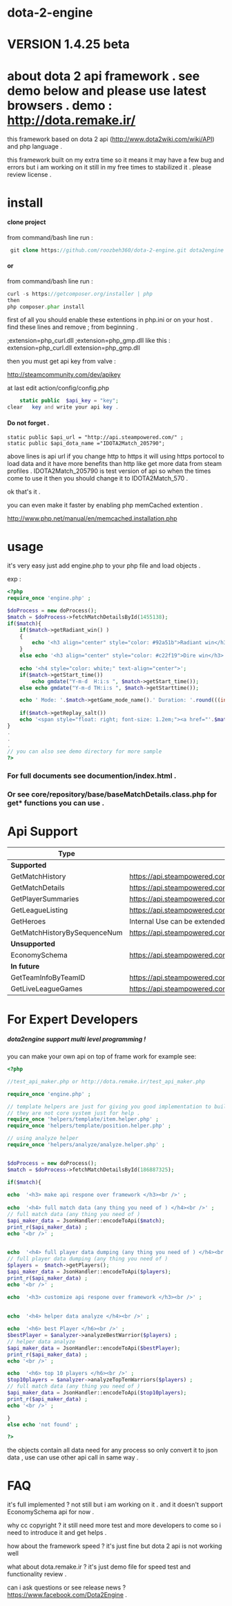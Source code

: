 dota-2-engine
=============

VERSION 1.4.25 beta
=============

about dota 2 api framework . see demo below and please use latest browsers .
demo : http://dota.remake.ir/
======

this framework based on dota 2 api (http://www.dota2wiki.com/wiki/API) and php language .

this framework built on my extra time so it means it may have a few bug and errors 
but i am working on it still in my free times to stabilized it .
please review license .

install
======
#### clone project 
 from command/bash line run :
 
```php
 git clone https://github.com/roozbeh360/dota-2-engine.git dota2engine  
```
#### or 
 from command/bash line run :

```php
curl -s https://getcomposer.org/installer | php
then 
php composer.phar install
```

first of all you should enable these extentions in php.ini or on your host . 
find these lines and remove ; from beginning . 

;extension=php_curl.dll
;extension=php_gmp.dll
like this :
extension=php_curl.dll
extension=php_gmp.dll

then you must get api key from valve :

http://steamcommunity.com/dev/apikey

at last edit action/config/config.php

```php
    static public  $api_key = "key";
clear 	key and write your api key .
```

#### Do not forget .
    static public $api_url = "http://api.steampowered.com/" ;
    static public $api_dota_name ="IDOTA2Match_205790";
above lines is api url if you change http to https it will using https portocol to load data and it have more benefits than http like get more data from steam profiles .
IDOTA2Match_205790 is test version of api so when the times come to use it then you should change it to IDOTA2Match_570 .

ok that's it .

you can even make it faster by enabling php memCached extention .

http://www.php.net/manual/en/memcached.installation.php

usage
======

it's very easy just add engine.php to your php file and load objects .

exp :
```php
<?php
require_once 'engine.php' ;

$doProcess = new doProcess();
$match = $doProcess->fetchMatchDetailsById(1455138);
if($match){
	if($match->getRadiant_win() ) 
	{
		echo '<h3 align="center" style="color: #92a51b">Radiant win</h3>'; 
	}
	else echo '<h3 align="center" style="color: #c22f19">Dire win</h3>'; 
	
	echo '<h4 style="color: white;" text-align="center">';
	if($match->getStart_time())
		echo gmdate("Y-m-d  H:i:s ", $match->getStart_time());
	else echo gmdate("Y-m-d TH:i:s ", $match->getStarttime());

	echo ' Mode: '.$match->getGame_mode_name().' Duration: '.round(((int)$match->getDuration()/60)).' min'.'</h4>' ;
	
	if($match->getReplay_salt())
	echo '<span style="float: right; font-size: 1.2em;"><a href="'.$match->getMatch_replay().'">Download Replay</a></span>'  ;
}
.
.
.
// you can also see demo directory for more sample
?>
```

### For full documents see documention/index.html .
### Or see core/repository/base/baseMatchDetails.class.php for get* functions you can use .

Api Support
========
|           Type               |                                    URL                                           |
|------------------------------|----------------------------------------------------------------------------------|
|        **Supported**         |                                                                                  |
| GetMatchHistory              | https://api.steampowered.com/IDOTA2Match_570/GetMatchHistory/v001/               |
| GetMatchDetails              | https://api.steampowered.com/IDOTA2Match_570/GetMatchDetails/v001/               |
| GetPlayerSummaries           | https://api.steampowered.com/ISteamUser/GetPlayerSummaries/v0002/                |
| GetLeagueListing             | https://api.steampowered.com/IDOTA2Match_570/GetLeagueListing/v0001/             |
| GetHeroes                    | Internal Use can be extended                                                     |
| GetMatchHistoryBySequenceNum | https://api.steampowered.com/IDOTA2Match_570/GetMatchHistoryBySequenceNum/v0001/ |
|       **Unsupported**        |                                                                                  |
| EconomySchema                | https://api.steampowered.com/IEconItems_570/GetSchema/v0001/                     |
|       **In future**
| GetTeamInfoByTeamID          | https://api.steampowered.com/IDOTA2Match_570/GetTeamInfoByTeamID/v001/           |
| GetLiveLeagueGames           | https://api.steampowered.com/IDOTA2Match_570/GetLiveLeagueGames/v0001/           |

For Expert Developers 
==========
##### dota2engine support multi level programming !
you can make your own api on top of frame work for example see: 
```php
<?php

//test_api_maker.php or http://dota.remake.ir/test_api_maker.php

require_once 'engine.php' ;

// template helpers are just for giving you good implementation to build fast and better view . 
// they are not core system just for help .
require_once 'helpers/template/item.helper.php' ; 
require_once 'helpers/template/position.helper.php' ; 

// using analyze helper
require_once 'helpers/analyze/analyze.helper.php' ; 


$doProcess = new doProcess();
$match = $doProcess->fetchMatchDetailsById(186887325);

if($match){
	
echo  '<h3> make api respone over framework </h3><br />' ;
	
echo  '<h4> full match data (any thing you need of ) </h4><br />' ;		
// full match data (any thing you need of )
$api_maker_data = JsonHandler::encodeToApi($match);
print_r($api_maker_data) ;	
echo '<br />' ;	
	

echo  '<h4> full player data dumping (any thing you need of ) </h4><br />' ;	
// full player data dumping (any thing you need of )	
$players =  $match->getPlayers();
$api_maker_data = JsonHandler::encodeToApi($players);
print_r($api_maker_data) ;	
echo '<br />' ;		

echo  '<h3> customize api respone over framework </h3><br />' ;
	
	
echo  '<h4> helper data analyze </h4><br />' ;	

echo  '<h6> best Player </h6><br />' ;	
$bestPlayer = $analyzer->analyzeBestWarrior($players) ;
// helper data analyze
$api_maker_data = JsonHandler::encodeToApi($bestPlayer);
print_r($api_maker_data) ;	
echo '<br />' ;	

echo  '<h6> top 10 players </h6><br />' ;	
$top10players = $analyzer->analyzeTopTenWarriors($players) ;
// full match data (any thing you need of )
$api_maker_data = JsonHandler::encodeToApi($top10players);
print_r($api_maker_data) ;	
echo '<br />' ;	

}
else echo 'not found' ; 

?>
```
the objects contain all data need for any process so only convert it to json data , use can use other api call in same way .

FAQ
=============

it's full implemented ? not still but i am working on it . and it doesn't support EconomySchema api for now .

why cc copyright ? it still need more test and more developers to come so i need to introduce it and get helps .

how about the framework speed ? it's just fine but dota 2 api is not working well 

what about dota.remake.ir ? it's just demo file for speed test and functionality review .

can i ask questions or see release news ? https://www.facebook.com/Dota2Engine .


